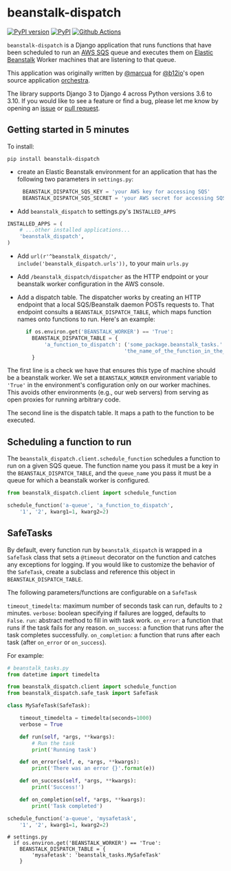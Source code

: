 # beanstalk-dispatch

[![PyPI version](https://badge.fury.io/py/beanstalk-dispatch.svg?maxAge=2592000)](https://badge.fury.io/py/beanstalk-dispatch)
[![PyPI](https://img.shields.io/pypi/pyversions/beanstalk-dispatch.svg)](https://pypi.python.org/pypi/beanstalk-dispatch)
[![Github Actions](https://github.com/joshblum/beanstalk-dispatch/actions/workflows/ci.yml/badge.svg)](https://github.com/joshblum/beanstalk-dispatch/actions)

`beanstalk-dispatch` is a Django application that runs functions that have been
scheduled to run an [AWS SQS](https://aws.amazon.com/sqs/) queue and executes
them on [Elastic Beanstalk](https://aws.amazon.com/elasticbeanstalk/) Worker
machines that are listening to that queue.

This application was originally written by [@marcua](https://github.com/marcua)
for [@b12io](https://github.com/b12io)'s open source application
[orchestra](https://github.com/b12io/orchestra).

The library supports Django 3 to Django 4 across Python versions 3.6 to
3.10. If you would like to see a feature or find a bug, please let me know by
opening an [issue](https://github.com/joshblum/beanstalk-dispatch/issues) or
[pull request](https://github.com/joshblum/beanstalk-dispatch/pulls).

## Getting started in 5 minutes

To install:

```
pip install beanstalk-dispatch
```

- create an Elastic Beanstalk environment for an application
  that has the following two parameters in `settings.py`:

```python
     BEANSTALK_DISPATCH_SQS_KEY = 'your AWS key for accessing SQS'
     BEANSTALK_DISPATCH_SQS_SECRET = 'your AWS secret for accessing SQS'
```

- Add `beanstalk_dispatch` to settings.py's `INSTALLED_APPS`

```python
INSTALLED_APPS = (
    # ...other installed applications...
    'beanstalk_dispatch',
)
```

- Add `url(r'^beanstalk_dispatch/', include('beanstalk_dispatch.urls')),` to
  your main `urls.py`

- Add `/beanstalk_dispatch/dispatcher` as the HTTP endpoint or your beanstalk
  worker configuration in the AWS console.

- Add a dispatch table. The dispatcher works by creating an HTTP endpoint
  that a local SQS/Beanstalk daemon POSTs requests to. That endpoint
  consults a `BEANSTALK_DISPATCH_TABLE`, which maps function names onto
  functions to run. Here's an example:

```python
      if os.environ.get('BEANSTALK_WORKER') == 'True':
        BEANSTALK_DISPATCH_TABLE = {
            'a_function_to_dispatch': ('some_package.beanstalk_tasks.'
                                      'the_name_of_the_function_in_the_module')
        }
```

The first line is a check we have that ensures this type of machine should
be a beanstalk worker. We set a `BEANSTALK_WORKER` environment variable to
`'True'` in the environment's configuration only on our worker machines.
This avoids other environments (e.g., our web servers) from serving as open
proxies for running arbitrary code.

The second line is the dispatch table. It maps a path to the function to be
executed.

## Scheduling a function to run

The `beanstalk_dispatch.client.schedule_function` schedules a function to run
on a given SQS queue. The function name you pass it must be a key in the
`BEANSTALK_DISPATCH_TABLE`, and the `queue_name` you pass it must be a queue
for which a beanstalk worker is configured.

```python
from beanstalk_dispatch.client import schedule_function

schedule_function('a-queue', 'a_function_to_dispatch',
    '1', '2', kwarg1=1, kwarg2=2)
```

## SafeTasks

By default, every function run by `beanstalk_dispatch` is wrapped in a
`SafeTask` class that sets a `@timeout` decorator on the function and catches
any exceptions for logging. If you would like to customize the behavior of the
`SafeTask`, create a subclass and reference this object in
`BEANSTALK_DISPATCH_TABLE`.

The following parameters/functions are configurable on a `SafeTask`

`timeout_timedelta`: maximum number of seconds task can run, defaults to `2`
minutes.
`verbose`: boolean specifying if failures are logged, defaults to `False`.
`run`: abstract method to fill in with task work.
`on_error`: a function that runs if the task fails for any reason.
`on_success`: a function that runs after the task completes successfully.
`on_completion`: a function that runs after each task (after `on_error` or
`on_success`).

For example:

```python
# beanstalk_tasks.py
from datetime import timedelta

from beanstalk_dispatch.client import schedule_function
from beanstalk_dispatch.safe_task import SafeTask

class MySafeTask(SafeTask):

    timeout_timedelta = timedelta(seconds=1000)
    verbose = True

    def run(self, *args, **kwargs):
        # Run the task
        print('Running task')

    def on_error(self, e, *args, **kwargs):
        print('There was an error {}'.format(e))

    def on_success(self, *args, **kwargs):
        print('Success!')

    def on_completion(self, *args, **kwargs):
        print('Task completed')

schedule_function('a-queue', 'mysafetask',
    '1', '2', kwarg1=1, kwarg2=2)
```

```
# settings.py
  if os.environ.get('BEANSTALK_WORKER') == 'True':
    BEANSTALK_DISPATCH_TABLE = {
        'mysafetask': 'beanstalk_tasks.MySafeTask'
    }
```
